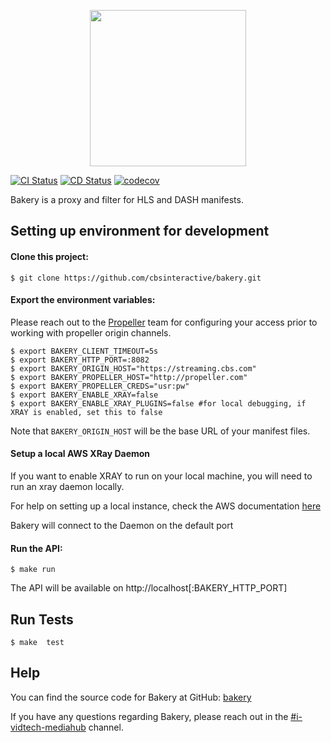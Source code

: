 <p align="center">
  <img width="250" src="http://flv.io/bakery-logo.svg">
</p>

[![CI Status](https://github.com/cbsinteractive/bakery/workflows/CI/badge.svg)](https://github.com/cbsinteractive/bakery/actions)
[![CD Status](https://github.com/cbsinteractive/bakery-deploy/workflows/CD/badge.svg)](https://github.com/cbsinteractive/bakery-deploy/actions)
[![codecov](https://codecov.io/gh/cbsinteractive/bakery/branch/master/graph/badge.svg)](https://codecov.io/gh/cbsinteractive/bakery)


Bakery is a proxy and filter for HLS and DASH manifests.

## Setting up environment for development

#### Clone this project:

    $ git clone https://github.com/cbsinteractive/bakery.git

#### Export the environment variables:

Please reach out to the [Propeller](https://cbsinteractive.github.io/propeller) team for configuring your access prior to working with propeller origin channels. 

    $ export BAKERY_CLIENT_TIMEOUT=5s 
    $ export BAKERY_HTTP_PORT=:8082
    $ export BAKERY_ORIGIN_HOST="https://streaming.cbs.com"
    $ export BAKERY_PROPELLER_HOST="http://propeller.com"
    $ export BAKERY_PROPELLER_CREDS="usr:pw"
    $ export BAKERY_ENABLE_XRAY=false
    $ export BAKERY_ENABLE_XRAY_PLUGINS=false #for local debugging, if XRAY is enabled, set this to false

Note that `BAKERY_ORIGIN_HOST` will be the base URL of your manifest files.

#### Setup a local AWS XRay Daemon

If you want to enable XRAY to run on your local machine, you will need to run an xray daemon locally.

For help on setting up a local instance, check the AWS documentation [here](https://docs.aws.amazon.com/xray/latest/devguide/xray-daemon-local.html)

Bakery will connect to the Daemon on the default port

#### Run the API:

    $ make run

The API will be available on http://localhost[:BAKERY_HTTP_PORT]

## Run Tests

    $ make  test

## Help

You can find the source code for Bakery at GitHub:
[bakery][bakery]

[bakery]: https://github.com/cbsinteractive/bakery

If you have any questions regarding Bakery, please reach out in the [#i-vidtech-mediahub](slack://channel?team={cbs}&id={i-vidtech-mediahub}) channel.
